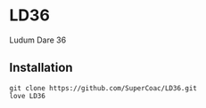 # LD36
Ludum Dare 36

## Installation
```
git clone https://github.com/SuperCoac/LD36.git
love LD36
```
